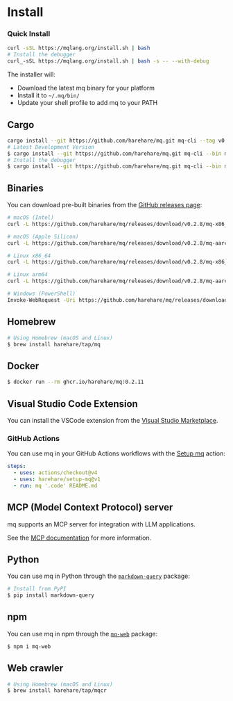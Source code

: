 # Install

### Quick Install

```bash
curl -sSL https://mqlang.org/install.sh | bash
# Install the debugger
curl_-sSL https://mqlang.org/install.sh | bash -s -- --with-debug
```

The installer will:
- Download the latest mq binary for your platform
- Install it to `~/.mq/bin/`
- Update your shell profile to add mq to your PATH

## Cargo

```sh
cargo install --git https://github.com/harehare/mq.git mq-cli --tag v0.2.23
# Latest Development Version
$ cargo install --git https://github.com/harehare/mq.git mq-cli --bin mq
# Install the debugger
$ cargo install --git https://github.com/harehare/mq.git mq-cli --bin mq-dbg --features="debugger"
```

## Binaries

You can download pre-built binaries from the [GitHub releases page](https://github.com/harehare/mq/releases):

```sh
# macOS (Intel)
curl -L https://github.com/harehare/mq/releases/download/v0.2.8/mq-x86_64-apple-darwin -o /usr/local/bin/mq && chmod +x /usr/local/bin/mq

# macOS (Apple Silicon)
curl -L https://github.com/harehare/mq/releases/download/v0.2.8/mq-aarch64-apple-darwin -o /usr/local/bin/mq && chmod +x /usr/local/bin/mq

# Linux x86_64
curl -L https://github.com/harehare/mq/releases/download/v0.2.8/mq-x86_64-unknown-linux-gnu -o /usr/local/bin/mq && chmod +x /usr/local/bin/mq

# Linux arm64
curl -L https://github.com/harehare/mq/releases/download/v0.2.8/mq-aarch64-unknown-linux-gnu -o /usr/local/bin/mq && chmod +x /usr/local/bin/mq

# Windows (PowerShell)
Invoke-WebRequest -Uri https://github.com/harehare/mq/releases/download/v0.2.8/mq-x86_64-pc-windows-msvc.exe -OutFile "$env:USERPROFILE\bin\mq.exe"
```

## Homebrew

```sh
# Using Homebrew (macOS and Linux)
$ brew install harehare/tap/mq
```

## Docker

```sh
$ docker run --rm ghcr.io/harehare/mq:0.2.11
```

## Visual Studio Code Extension

You can install the VSCode extension from the [Visual Studio Marketplace](https://marketplace.visualstudio.com/items?itemName=harehare.vscode-mq).

### GitHub Actions

You can use mq in your GitHub Actions workflows with the [Setup mq](https://github.com/marketplace/actions/setup-mq) action:

```yaml
steps:
  - uses: actions/checkout@v4
  - uses: harehare/setup-mq@v1
  - run: mq '.code' README.md
```

## MCP (Model Context Protocol) server

mq supports an MCP server for integration with LLM applications.

See the [MCP documentation](https://github.com/harehare/mq/blob/main/crates/mq-mcp/README.md) for more information.

## Python

You can use mq in Python through the [`markdown-query`](https://pypi.org/project/markdown-query/) package:

```sh
# Install from PyPI
$ pip install markdown-query
```

## npm

You can use mq in npm through the [`mq-web`](https://www.npmjs.com/package/mq-web) package:

```sh
$ npm i mq-web
```

## Web crawler

```sh
# Using Homebrew (macOS and Linux)
$ brew install harehare/tap/mqcr
```
